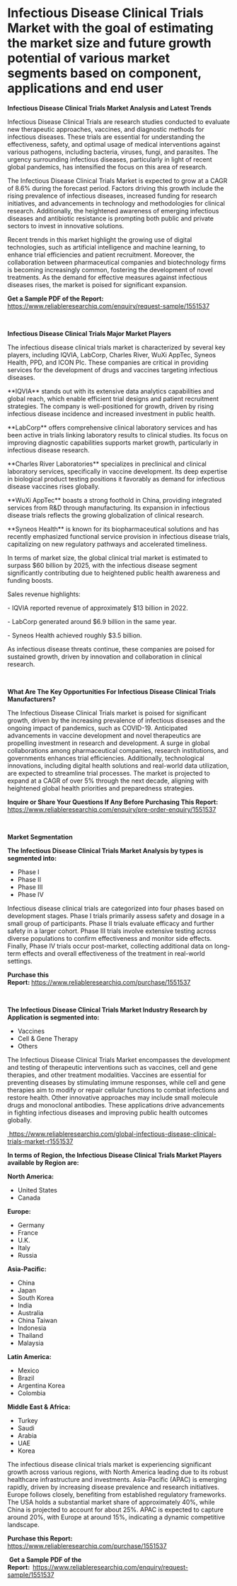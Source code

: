 <p><h1>Infectious Disease Clinical Trials Market with the goal of estimating the market size and future growth potential of various market segments based on component, applications and end user</h1></p><p><strong>Infectious Disease Clinical Trials Market Analysis and Latest Trends</strong></p>
<p><p>Infectious Disease Clinical Trials are research studies conducted to evaluate new therapeutic approaches, vaccines, and diagnostic methods for infectious diseases. These trials are essential for understanding the effectiveness, safety, and optimal usage of medical interventions against various pathogens, including bacteria, viruses, fungi, and parasites. The urgency surrounding infectious diseases, particularly in light of recent global pandemics, has intensified the focus on this area of research.</p><p>The Infectious Disease Clinical Trials Market is expected to grow at a CAGR of 8.6% during the forecast period. Factors driving this growth include the rising prevalence of infectious diseases, increased funding for research initiatives, and advancements in technology and methodologies for clinical research. Additionally, the heightened awareness of emerging infectious diseases and antibiotic resistance is prompting both public and private sectors to invest in innovative solutions.</p><p>Recent trends in this market highlight the growing use of digital technologies, such as artificial intelligence and machine learning, to enhance trial efficiencies and patient recruitment. Moreover, the collaboration between pharmaceutical companies and biotechnology firms is becoming increasingly common, fostering the development of novel treatments. As the demand for effective measures against infectious diseases rises, the market is poised for significant expansion.</p></p>
<p><strong>Get a Sample PDF of the Report:&nbsp;</strong> <a href="https://www.reliableresearchiq.com/enquiry/request-sample/1551537?utm_campaign=3081&utm_medium=2&utm_source=Github&utm_content=ia&utm_term=12042025&utm_id=infectious-disease-clinical-trials">https://www.reliableresearchiq.com/enquiry/request-sample/1551537</a></p>
<p>&nbsp;</p>
<p><strong>Infectious Disease Clinical Trials Major Market Players</strong></p>
<p><p>The infectious disease clinical trials market is characterized by several key players, including IQVIA, LabCorp, Charles River, WuXi AppTec, Syneos Health, PPD, and ICON Plc. These companies are critical in providing services for the development of drugs and vaccines targeting infectious diseases.</p><p>**IQVIA** stands out with its extensive data analytics capabilities and global reach, which enable efficient trial designs and patient recruitment strategies. The company is well-positioned for growth, driven by rising infectious disease incidence and increased investment in public health.</p><p>**LabCorp** offers comprehensive clinical laboratory services and has been active in trials linking laboratory results to clinical studies. Its focus on improving diagnostic capabilities supports market growth, particularly in infectious disease research.</p><p>**Charles River Laboratories** specializes in preclinical and clinical laboratory services, specifically in vaccine development. Its deep expertise in biological product testing positions it favorably as demand for infectious disease vaccines rises globally.</p><p>**WuXi AppTec** boasts a strong foothold in China, providing integrated services from R&D through manufacturing. Its expansion in infectious disease trials reflects the growing globalization of clinical research.</p><p>**Syneos Health** is known for its biopharmaceutical solutions and has recently emphasized functional service provision in infectious disease trials, capitalizing on new regulatory pathways and accelerated timeliness.</p><p>In terms of market size, the global clinical trial market is estimated to surpass $60 billion by 2025, with the infectious disease segment significantly contributing due to heightened public health awareness and funding boosts. </p><p>Sales revenue highlights: </p><p>- IQVIA reported revenue of approximately $13 billion in 2022.</p><p>- LabCorp generated around $6.9 billion in the same year.</p><p>- Syneos Health achieved roughly $3.5 billion.</p><p>As infectious disease threats continue, these companies are poised for sustained growth, driven by innovation and collaboration in clinical research.</p></p>
<p>&nbsp;</p>
<p><strong>What Are The Key Opportunities For Infectious Disease Clinical Trials Manufacturers?</strong></p>
<p><p>The Infectious Disease Clinical Trials market is poised for significant growth, driven by the increasing prevalence of infectious diseases and the ongoing impact of pandemics, such as COVID-19. Anticipated advancements in vaccine development and novel therapeutics are propelling investment in research and development. A surge in global collaborations among pharmaceutical companies, research institutions, and governments enhances trial efficiencies. Additionally, technological innovations, including digital health solutions and real-world data utilization, are expected to streamline trial processes. The market is projected to expand at a CAGR of over 5% through the next decade, aligning with heightened global health priorities and preparedness strategies.</p></p>
<p><strong>Inquire or Share Your Questions If Any Before Purchasing This Report:</strong> <a href="https://www.reliableresearchiq.com/enquiry/pre-order-enquiry/1551537?utm_campaign=3081&utm_medium=2&utm_source=Github&utm_content=ia&utm_term=12042025&utm_id=infectious-disease-clinical-trials">https://www.reliableresearchiq.com/enquiry/pre-order-enquiry/1551537</a></p>
<p>&nbsp;</p>
<p><strong>Market Segmentation</strong></p>
<p><strong>The Infectious Disease Clinical Trials Market Analysis by types is segmented into:</strong></p>
<p><ul><li>Phase I</li><li>Phase II</li><li>Phase III</li><li>Phase IV</li></ul></p>
<p><p>Infectious disease clinical trials are categorized into four phases based on development stages. Phase I trials primarily assess safety and dosage in a small group of participants. Phase II trials evaluate efficacy and further safety in a larger cohort. Phase III trials involve extensive testing across diverse populations to confirm effectiveness and monitor side effects. Finally, Phase IV trials occur post-market, collecting additional data on long-term effects and overall effectiveness of the treatment in real-world settings.</p></p>
<p><strong>Purchase this Report:&nbsp;</strong><a href="https://www.reliableresearchiq.com/purchase/1551537?utm_campaign=3081&utm_medium=2&utm_source=Github&utm_content=ia&utm_term=12042025&utm_id=infectious-disease-clinical-trials">https://www.reliableresearchiq.com/purchase/1551537</a></p>
<p>&nbsp;</p>
<p><strong>The Infectious Disease Clinical Trials Market Industry Research by Application is segmented into:</strong></p>
<p><ul><li>Vaccines</li><li>Cell & Gene Therapy</li><li>Others</li></ul></p>
<p><p>The Infectious Disease Clinical Trials Market encompasses the development and testing of therapeutic interventions such as vaccines, cell and gene therapies, and other treatment modalities. Vaccines are essential for preventing diseases by stimulating immune responses, while cell and gene therapies aim to modify or repair cellular functions to combat infections and restore health. Other innovative approaches may include small molecule drugs and monoclonal antibodies. These applications drive advancements in fighting infectious diseases and improving public health outcomes globally.</p></p>
<p><a href="https://www.reliableresearchiq.com/global-infectious-disease-clinical-trials-market-r1551537?utm_campaign=3081&utm_medium=2&utm_source=Github&utm_content=ia&utm_term=12042025&utm_id=infectious-disease-clinical-trials">&nbsp;https://www.reliableresearchiq.com/global-infectious-disease-clinical-trials-market-r1551537</a></p>
<p><strong>In terms of Region, the Infectious Disease Clinical Trials Market Players available by Region are:</strong></p>
<p>
    <p> <strong> North America: </strong>
        <ul>
            <li>United States</li>
            <li>Canada</li>
        </ul>
        </p> 
    <p> <strong> Europe: </strong>
        <ul>
            <li>Germany</li>
            <li>France</li>
            <li>U.K.</li>
            <li>Italy</li>
            <li>Russia</li>
        </ul>
        </p> 
    <p> <strong> Asia-Pacific: </strong>
        <ul>
            <li>China</li>
            <li>Japan</li>
            <li>South Korea</li>
            <li>India</li>
            <li>Australia</li>
            <li>China Taiwan</li>
            <li>Indonesia</li>
            <li>Thailand</li>
            <li>Malaysia</li>
        </ul>
        </p> 
    <p> <strong> Latin America: </strong>
        <ul>
            <li>Mexico</li>
            <li>Brazil</li>
            <li>Argentina Korea</li>
            <li>Colombia</li>
        </ul>
        </p> 
    <p> <strong> Middle East & Africa: </strong>
        <ul>
            <li>Turkey</li>
            <li>Saudi</li>
            <li>Arabia</li>
            <li>UAE</li>
            <li>Korea</li>
        </ul>
    </p>
    </p>
<p><p>The infectious disease clinical trials market is experiencing significant growth across various regions, with North America leading due to its robust healthcare infrastructure and investments. Asia-Pacific (APAC) is emerging rapidly, driven by increasing disease prevalence and research initiatives. Europe follows closely, benefiting from established regulatory frameworks. The USA holds a substantial market share of approximately 40%, while China is projected to account for about 25%. APAC is expected to capture around 20%, with Europe at around 15%, indicating a dynamic competitive landscape.</p></p>
<p><strong>Purchase this Report: </strong><a href="https://www.reliableresearchiq.com/purchase/1551537?utm_campaign=3081&utm_medium=2&utm_source=Github&utm_content=ia&utm_term=12042025&utm_id=infectious-disease-clinical-trials">https://www.reliableresearchiq.com/purchase/1551537</a></p>
<p>&nbsp;<strong>Get a Sample PDF of the Report:&nbsp;&nbsp;</strong><a href="https://www.reliableresearchiq.com/enquiry/request-sample/1551537?utm_campaign=3081&utm_medium=2&utm_source=Github&utm_content=ia&utm_term=12042025&utm_id=infectious-disease-clinical-trials">https://www.reliableresearchiq.com/enquiry/request-sample/1551537</a></p>
<p><strong></strong></p>
<p><p></p><p></p><p></p></p>